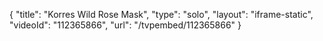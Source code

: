 {
    "title": "Korres Wild Rose Mask",
    "type": "solo",
    "layout": "iframe-static",
    "videoId": "112365866",
    "url": "\/tvpembed\/112365866"
}